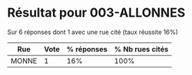 # Résultat pour 003-ALLONNES

Sur 6 réponses dont 1 avec une rue cité (taux réussite 16%)

| Rue | Vote | % réponses | % Nb rues cités|
|-----|------|------------|----------------|
| MONNE | 1 | 16% | 100%|
